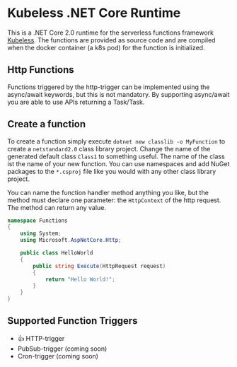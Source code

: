 # Kubeless .NET Core Runtime

This is a .NET Core 2.0 runtime for the serverless functions framework [Kubeless](https://github.com/kubeless/kubeless). The functions are provided as source code and are compiled when the docker container (a k8s pod) for the function is initialized.

## Http Functions

Functions triggered by the http-trigger can be implemented using the async/await keywords, but this is not mandatory. By supporting async/await you are able to use APIs returning a Task/Task<T>.

## Create a function

To create a function simply execute `dotnet new classlib -o MyFunction` to create a `netstandard2.0` class library project. Change the name of the generated default class `Class1` to something useful. The name of the class ist the name of your new function. You can use namespaces and add NuGet packages to the `*.csproj` file like you would with any other class library project.

You can name the function handler method anything you like, but the method must declare one parameter: the `HttpContext` of the http request. The method can return any value. 

```csharp
namespace Functions
{
    using System;
    using Microsoft.AspNetCore.Http;

    public class HelloWorld
    {
        public string Execute(HttpRequest request)
        {
            return "Hello World!";
        }
    }
}
```

## Supported Function Triggers

* :+1: HTTP-trigger
* PubSub-trigger (coming soon)
* Cron-trigger (coming soon)
